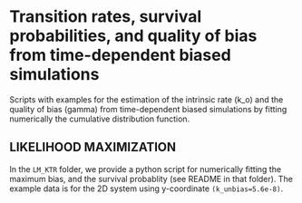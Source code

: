 # Transition rates, survival probabilities, and quality of bias from time-dependent biased simulations

Scripts with examples for the estimation of the intrinsic rate (k_o) and the quality of bias (gamma) from time-dependent biased simulations by fitting numerically the cumulative distribution function.

## LIKELIHOOD MAXIMIZATION
In the `LM_KTR` folder, we provide a python script for numerically fitting the maximum bias, and the survival probablity (see README in that folder). The example data is for the 2D system using y-coordinate `(k_unbias=5.6e-8)`.
